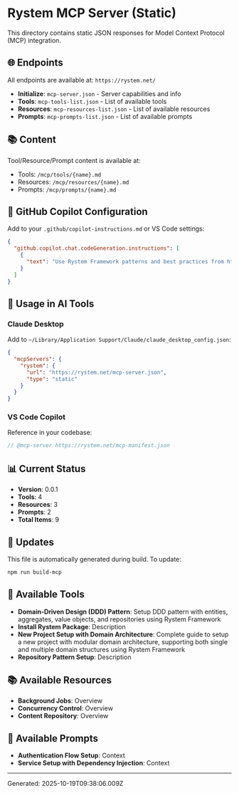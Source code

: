 # Rystem MCP Server (Static)

This directory contains static JSON responses for Model Context Protocol (MCP) integration.

## 🌐 Endpoints

All endpoints are available at: `https://rystem.net/`

- **Initialize**: `mcp-server.json` - Server capabilities and info
- **Tools**: `mcp-tools-list.json` - List of available tools
- **Resources**: `mcp-resources-list.json` - List of available resources
- **Prompts**: `mcp-prompts-list.json` - List of available prompts

## 📚 Content

Tool/Resource/Prompt content is available at:
- Tools: `/mcp/tools/{name}.md`
- Resources: `/mcp/resources/{name}.md`
- Prompts: `/mcp/prompts/{name}.md`

## 🔧 GitHub Copilot Configuration

Add to your `.github/copilot-instructions.md` or VS Code settings:

```json
{
  "github.copilot.chat.codeGeneration.instructions": [
    {
      "text": "Use Rystem Framework patterns and best practices from https://rystem.net/mcp-manifest.json"
    }
  ]
}
```

## 📖 Usage in AI Tools

### Claude Desktop

Add to `~/Library/Application Support/Claude/claude_desktop_config.json`:

```json
{
  "mcpServers": {
    "rystem": {
      "url": "https://rystem.net/mcp-server.json",
      "type": "static"
    }
  }
}
```

### VS Code Copilot

Reference in your codebase:
```typescript
// @mcp-server https://rystem.net/mcp-manifest.json
```

## 📊 Current Status

- **Version**: 0.0.1
- **Tools**: 4
- **Resources**: 3
- **Prompts**: 2
- **Total Items**: 9

## 🔄 Updates

This file is automatically generated during build. To update:

```bash
npm run build-mcp
```

## 📝 Available Tools

- **Domain-Driven Design (DDD) Pattern**: Setup DDD pattern with entities, aggregates, value objects, and repositories using Rystem Framework
- **Install Rystem Package**: Description
- **New Project Setup with Domain Architecture**: Complete guide to setup a new project with modular domain architecture, supporting both single and multiple domain structures using Rystem Framework
- **Repository Pattern Setup**: Description

## 📚 Available Resources

- **Background Jobs**: Overview
- **Concurrency Control**: Overview
- **Content Repository**: Overview

## 💬 Available Prompts

- **Authentication Flow Setup**: Context
- **Service Setup with Dependency Injection**: Context

---

Generated: 2025-10-19T09:38:06.009Z
